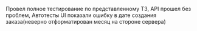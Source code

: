 Провел полное тестирование по представленному ТЗ, API прошел без проблем, Автотесты UI показали ошибку в дате создания заказа(неверно отформатирован месяц на стороне сервера)
